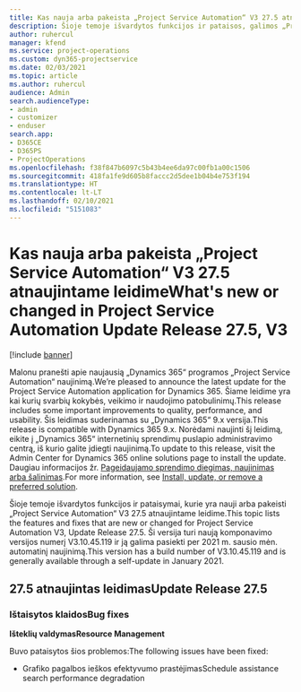```yaml
---
title: Kas nauja arba pakeista „Project Service Automation“ V3 27.5 atnaujintame leidime, karštoji pataisa
description: Šioje temoje išvardytos funkcijos ir pataisos, galimos „Project Service Automation“ V3 27.5 atnaujintame leidime, karštojoje pataisoje.
author: ruhercul
manager: kfend
ms.service: project-operations
ms.custom: dyn365-projectservice
ms.date: 02/03/2021
ms.topic: article
ms.author: ruhercul
audience: Admin
search.audienceType:
- admin
- customizer
- enduser
search.app:
- D365CE
- D365PS
- ProjectOperations
ms.openlocfilehash: f38f847b6097c5b43b4ee6da97c00fb1a00c1506
ms.sourcegitcommit: 418fa1fe9d605b8faccc2d5dee1b04b4e753f194
ms.translationtype: HT
ms.contentlocale: lt-LT
ms.lasthandoff: 02/10/2021
ms.locfileid: "5151083"
---
```

# <a name="whats-new-or-changed-in-project-service-automation-update-release-275-v3"></a><span data-ttu-id="6fca9-103">Kas nauja arba pakeista „Project Service Automation“ V3 27.5 atnaujintame leidime</span><span class="sxs-lookup"><span data-stu-id="6fca9-103">What's new or changed in Project Service Automation Update Release 27.5, V3</span></span>

[!include [banner](../includes/psa-now-project-operations.md)]

<span data-ttu-id="6fca9-104">Malonu pranešti apie naujausią „Dynamics 365“ programos „Project Service Automation“ naujinimą.</span><span class="sxs-lookup"><span data-stu-id="6fca9-104">We’re pleased to announce the latest update for the Project Service Automation application for Dynamics 365.</span></span> <span data-ttu-id="6fca9-105">Šiame leidime yra kai kurių svarbių kokybės, veikimo ir naudojimo patobulinimų.</span><span class="sxs-lookup"><span data-stu-id="6fca9-105">This release includes some important improvements to quality, performance, and usability.</span></span> <span data-ttu-id="6fca9-106">Šis leidimas suderinamas su „Dynamics 365“ 9.x versija.</span><span class="sxs-lookup"><span data-stu-id="6fca9-106">This release is compatible with Dynamics 365 9.x.</span></span> <span data-ttu-id="6fca9-107">Norėdami naujinti šį leidimą, eikite į „Dynamics 365“ internetinių sprendimų puslapio administravimo centrą, iš kurio galite įdiegti naujinimą.</span><span class="sxs-lookup"><span data-stu-id="6fca9-107">To update to this release, visit the Admin Center for Dynamics 365 online solutions page to install the update.</span></span> <span data-ttu-id="6fca9-108">Daugiau informacijos žr. [Pageidaujamo sprendimo diegimas, naujinimas arba šalinimas](https://docs.microsoft.com/power-platform/admin/install-remove-preferred-solution).</span><span class="sxs-lookup"><span data-stu-id="6fca9-108">For more information, see [Install, update, or remove a preferred solution](https://docs.microsoft.com/power-platform/admin/install-remove-preferred-solution).</span></span>

<span data-ttu-id="6fca9-109">Šioje temoje išvardytos funkcijos ir pataisymai, kurie yra nauji arba pakeisti „Project Service Automation“ V3 27.5 atnaujintame leidime.</span><span class="sxs-lookup"><span data-stu-id="6fca9-109">This topic lists the features and fixes that are new or changed for Project Service Automation V3, Update Release 27.5.</span></span> <span data-ttu-id="6fca9-110">Ši versija turi naują komponavimo versijos numerį V3.10.45.119 ir ją galima pasiekti per 2021 m. sausio mėn. automatinį naujinimą.</span><span class="sxs-lookup"><span data-stu-id="6fca9-110">This version has a build number of V3.10.45.119 and is generally available through a self-update in January 2021.</span></span>

## <a name="update-release-275"></a><span data-ttu-id="6fca9-111">27.5 atnaujintas leidimas</span><span class="sxs-lookup"><span data-stu-id="6fca9-111">Update Release 27.5</span></span>

### <a name="bug-fixes"></a><span data-ttu-id="6fca9-112">Ištaisytos klaidos</span><span class="sxs-lookup"><span data-stu-id="6fca9-112">Bug fixes</span></span>


<span data-ttu-id="6fca9-113">**Išteklių valdymas**</span><span class="sxs-lookup"><span data-stu-id="6fca9-113">**Resource Management**</span></span>

<span data-ttu-id="6fca9-114">Buvo pataisytos šios problemos:</span><span class="sxs-lookup"><span data-stu-id="6fca9-114">The following issues have been fixed:</span></span>

- <span data-ttu-id="6fca9-115">Grafiko pagalbos ieškos efektyvumo prastėjimas</span><span class="sxs-lookup"><span data-stu-id="6fca9-115">Schedule assistance search performance degradation</span></span>
